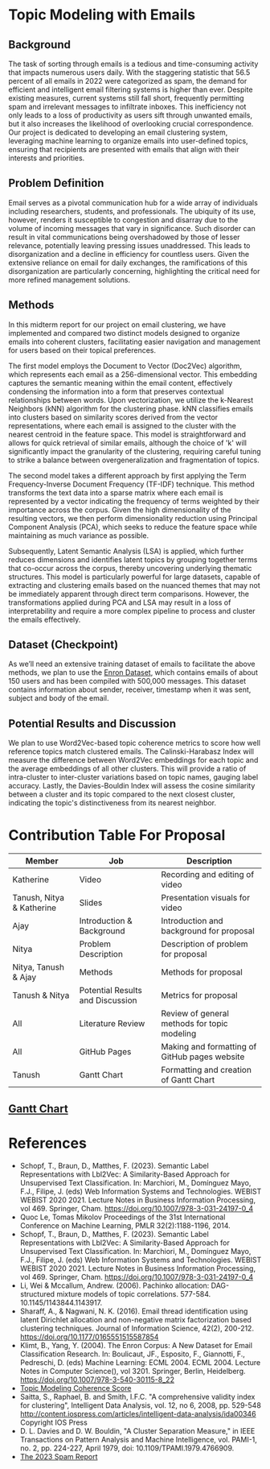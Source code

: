 # Topic Modeling with Emails

## Background
The task of sorting through emails is a tedious and time-consuming activity that impacts numerous users daily. With the staggering statistic that 56.5 percent of all emails in 2022 were categorized as spam, the demand for efficient and intelligent email filtering systems is higher than ever. Despite existing measures, current systems still fall short, frequently permitting spam and irrelevant messages to infiltrate inboxes. This inefficiency not only leads to a loss of productivity as users sift through unwanted emails, but it also increases the likelihood of overlooking crucial correspondence. Our project is dedicated to developing an email clustering system, leveraging machine learning to organize emails into user-defined topics, ensuring that recipients are presented with emails that align with their interests and priorities.


## Problem Definition
Email serves as a pivotal communication hub for a wide array of individuals including researchers, students, and professionals. The ubiquity of its use, however, renders it susceptible to congestion and disarray due to the volume of incoming messages that vary in significance. Such disorder can result in vital communications being overshadowed by those of lesser relevance, potentially leaving pressing issues unaddressed. This leads to disorganization and a decline in efficiency for countless users. Given the extensive reliance on email for daily exchanges, the ramifications of this disorganization are particularly concerning, highlighting the critical need for more refined management solutions.


## Methods
In this midterm report for our project on email clustering, we have implemented and compared two distinct models designed to organize emails into coherent clusters, facilitating easier navigation and management for users based on their topical preferences.

The first model employs the Document to Vector (Doc2Vec) algorithm, which represents each email as a 256-dimensional vector. This embedding captures the semantic meaning within the email content, effectively condensing the information into a form that preserves contextual relationships between words. Upon vectorization, we utilize the k-Nearest Neighbors (kNN) algorithm for the clustering phase. kNN classifies emails into clusters based on similarity scores derived from the vector representations, where each email is assigned to the cluster with the nearest centroid in the feature space. This model is straightforward and allows for quick retrieval of similar emails, although the choice of 'k' will significantly impact the granularity of the clustering, requiring careful tuning to strike a balance between overgeneralization and fragmentation of topics.

The second model takes a different approach by first applying the Term Frequency-Inverse Document Frequency (TF-IDF) technique. This method transforms the text data into a sparse matrix where each email is represented by a vector indicating the frequency of terms weighted by their importance across the corpus. Given the high dimensionality of the resulting vectors, we then perform dimensionality reduction using Principal Component Analysis (PCA), which seeks to reduce the feature space while maintaining as much variance as possible.

Subsequently, Latent Semantic Analysis (LSA) is applied, which further reduces dimensions and identifies latent topics by grouping together terms that co-occur across the corpus, thereby uncovering underlying thematic structures. This model is particularly powerful for large datasets, capable of extracting and clustering emails based on the nuanced themes that may not be immediately apparent through direct term comparisons. However, the transformations applied during PCA and LSA may result in a loss of interpretability and require a more complex pipeline to process and cluster the emails effectively.


## Dataset (Checkpoint)
As we’ll need an extensive training dataset of emails to facilitate the above methods, we plan to use the [Enron Dataset](https://www.cs.cmu.edu/~enron/), which contains emails of about 150 users and has been compiled with 500,000 messages. This dataset contains information about sender, receiver, timestamp when it was sent, subject and body of the email.

## Potential Results and Discussion
We plan to use Word2Vec-based topic coherence metrics to score how well reference topics match clustered emails. The Calinski-Harabasz Index will measure the difference between Word2Vec embeddings for each topic and the average embeddings of all other clusters. This will provide a ratio of intra-cluster to inter-cluster variations based on topic names, gauging label accuracy. Lastly, the Davies-Bouldin Index will assess the cosine similarity between a cluster and its topic compared to the next closest cluster, indicating the topic's distinctiveness from its nearest neighbor.

# Contribution Table For Proposal
| Member | Job | Description |
| --- | --- | --- |
| Katherine | Video | Recording and editing of video |
| Tanush, Nitya & Katherine | Slides | Presentation visuals for video |
| Ajay | Introduction & Background | Introduction and background for proposal |
| Nitya | Problem Description | Description of problem for proposal |
| Nitya, Tanush & Ajay | Methods | Methods for proposal |
| Tanush & Nitya | Potential Results and Discussion | Metrics for proposal |
| All | Literature Review | Review of general methods for topic modeling |
| All | GitHub Pages | Making and formatting of GitHub pages website |
| Tanush | Gantt Chart | Formatting and creation of Gantt Chart |

[Gantt Chart](https://docs.google.com/spreadsheets/d/1ZUl8Xywp4VTTNtC-8Wq8ZxpYnzXYNJLe/edit?usp=sharing&ouid=101698207149759013919&rtpof=true&sd=true)
---
# References
- Schopf, T., Braun, D., Matthes, F. (2023). Semantic Label Representations with Lbl2Vec: A Similarity-Based Approach for Unsupervised Text Classification. In: Marchiori, M., Domínguez Mayo, F.J., Filipe, J. (eds) Web Information Systems and Technologies. WEBIST WEBIST 2020 2021. Lecture Notes in Business Information Processing, vol 469. Springer, Cham. https://doi.org/10.1007/978-3-031-24197-0_4
- Quoc Le, Tomas Mikolov Proceedings of the 31st International Conference on Machine Learning, PMLR 32(2):1188-1196, 2014.
- Schopf, T., Braun, D., Matthes, F. (2023). Semantic Label Representations with Lbl2Vec: A Similarity-Based Approach for Unsupervised Text Classification. In: Marchiori, M., Domínguez Mayo, F.J., Filipe, J. (eds) Web Information Systems and Technologies. WEBIST WEBIST 2020 2021. Lecture Notes in Business Information Processing, vol 469. Springer, Cham. https://doi.org/10.1007/978-3-031-24197-0_4
- Li, Wei & Mccallum, Andrew. (2006). Pachinko allocation: DAG-structured mixture models of topic correlations. 577-584. 10.1145/1143844.1143917. 
- Sharaff, A., & Nagwani, N. K. (2016). Email thread identification using latent Dirichlet allocation and non-negative matrix factorization based clustering techniques. Journal of Information Science, 42(2), 200-212. https://doi.org/10.1177/0165551515587854
- Klimt, B., Yang, Y. (2004). The Enron Corpus: A New Dataset for Email Classification Research. In: Boulicaut, JF., Esposito, F., Giannotti, F., Pedreschi, D. (eds) Machine Learning: ECML 2004. ECML 2004. Lecture Notes in Computer Science(), vol 3201. Springer, Berlin, Heidelberg. https://doi.org/10.1007/978-3-540-30115-8_22
- [Topic Modeling Coherence Score](https://www.baeldung.com/cs/topic-modeling-coherence-score)
- Saitta, S., Raphael, B. and Smith, I.F.C. "A comprehensive validity index for clustering", Intelligent Data Analysis, vol. 12, no 6, 2008, pp. 529-548 http://content.iospress.com/articles/intelligent-data-analysis/ida00346  Copyright IOS Press
- D. L. Davies and D. W. Bouldin, "A Cluster Separation Measure," in IEEE Transactions on Pattern Analysis and Machine Intelligence, vol. PAMI-1, no. 2, pp. 224-227, April 1979, doi: 10.1109/TPAMI.1979.4766909.
- [The 2023 Spam Report](https://www.orbitmedia.com/blog/spam-statistics/#:~:text=56.5%25%20of%20all%20email%20is%20spam&text=But%20not%20all%20of%20that,making%20it%20past%20the%20filters.)
